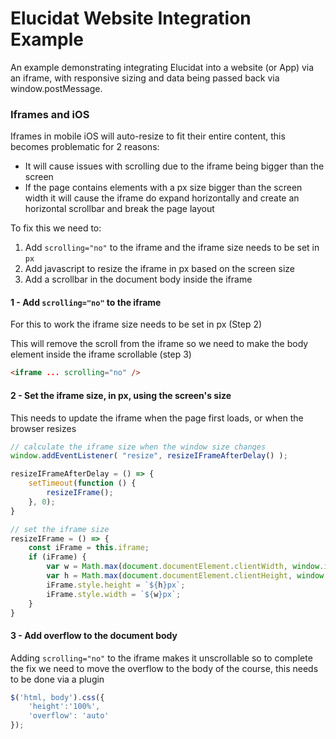 # Elucidat Website Integration Example

An example demonstrating integrating Elucidat into a website (or App) via an iframe, with responsive sizing and data being passed back via window.postMessage.



### Iframes and iOS

Iframes in mobile iOS will auto-resize to fit their entire content, this becomes problematic for 2 reasons:

- It will cause issues with scrolling due to the iframe being bigger than the screen
- If the page contains elements with a px size bigger than the screen width it will cause the iframe do expand horizontally and create an horizontal scrollbar and break the page layout


To fix this we need to:
1. Add `scrolling="no"` to the iframe and the iframe size needs to be set in `px`
2. Add javascript to resize the iframe in px based on the screen size
3. Add a scrollbar in the document body inside the iframe



#### 1 - Add `scrolling="no"` to the iframe
For this to work the iframe size needs to be set in px (Step 2)

This will remove the scroll from the iframe so we need to make the body element inside the iframe scrollable (step 3)

``` html
<iframe ... scrolling="no" />
```


#### 2 - Set the iframe size, in px, using the screen's size
This needs to update the iframe when the page first loads, or when the browser resizes

``` Javascript
// calculate the iframe size when the window size changes
window.addEventListener( "resize", resizeIFrameAfterDelay() );

resizeIFrameAfterDelay = () => {
    setTimeout(function () {
        resizeIFrame();
    }, 0);
}

// set the iframe size
resizeIFrame = () => {
    const iFrame = this.iframe;
    if (iFrame) {
        var w = Math.max(document.documentElement.clientWidth, window.innerWidth || 0);
        var h = Math.max(document.documentElement.clientHeight, window.innerHeight || 0);
        iFrame.style.height = `${h}px`;
        iFrame.style.width = `${w}px`;
    }
}
```


#### 3 - Add overflow to the document body
Adding `scrolling="no"` to the iframe makes it unscrollable so to complete the fix we need to move the overflow to the body of the course, this needs to be done via a plugin

``` Javascript
$('html, body').css({
    'height':'100%',
    'overflow': 'auto'
});
```

